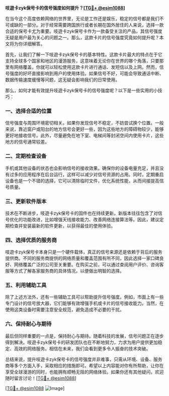 **吱遊卡zyk保号卡的信号强度如何提升？[[TG💪+ @esim1088](https://t.me/s/esim1088)]**

在当今这个高度依赖网络的世界里，无论是工作还是娱乐，稳定的信号都是我们不可或缺的一部分。对于经常需要跨国旅行或者长期在国外居住的人来说，选择一款合适的保号卡尤为重要。吱遊卡zyk保号卡作为一款备受关注的产品，其信号强度无疑是用户最为关心的问题之一。那么，这款卡片的信号强度究竟如何提升呢？本文将为你详细解答。

首先，让我们了解一下吱遊卡zyk保号卡的基本特性。这款卡片最大的特点在于它支持全球多个国家和地区的漫游服务，这意味着无论你在世界的哪个角落，只要那里有网络覆盖，你就可以轻松使用这款卡片进行通话、发短信以及上网。然而，信号强度的好坏直接影响到用户的使用体验。如果信号不好，可能会导致通话中断、数据传输速度缓慢等问题，这无疑会影响我们的日常使用。

那么，如何才能有效提升吱遊卡zyk保号卡的信号强度呢？以下是一些实用的小技巧：

### 一、选择合适的位置

信号强度与周围环境密切相关。如果你发现信号不稳定，不妨尝试换个位置。一般来说，靠近窗户或阳台的地方信号会更好一些，因为这些地方的障碍物较少，能够更好地接收信号。此外，尽量避免在地下室、电梯间等封闭空间内使用卡片，这些地方的信号通常较差。

### 二、定期检查设备

手机或其他设备的状态也会影响信号的接收效果。确保你的设备电量充足，并且没有过多的应用程序在后台运行，这样可以减少对信号资源的占用。同时，定期重启设备也是一个不错的选择，它可以清除临时文件，优化系统性能，从而间接提高信号质量。

### 三、更新软件版本

技术在不断进步，吱遊卡zyk保号卡的固件也在持续更新。新版本往往包含了对信号优化的功能改进，比如增强天线接收能力、改善网络连接算法等。因此，建议定期检查并安装最新的软件更新，以获得最佳的使用体验。

### 四、选择优质的服务商

吱遊卡zyk保号卡本身只是一个硬件载体，真正的信号来源还是依赖于背后的服务提供商。不同的服务商提供的网络质量和覆盖范围有所不同，因此选择一家口碑良好、网络覆盖广泛的公司至关重要。在购买之前，可以通过查阅用户评价、咨询客服等方式了解各家服务商的具体情况，以便做出明智的选择。

### 五、利用辅助工具

除了上述方法外，还有一些辅助工具可以帮助提升信号强度。例如，市面上有一些专门设计的信号放大器，它们能够有效增强手机或卡片的信号接收能力。当然，在使用这类设备时需要注意安全规范，避免造成不必要的干扰。

### 六、保持耐心与期待

最后但同样重要的一点是，保持耐心与期待。随着科技的发展，信号问题正在逐步得到解决。吱遊卡zyk保号卡的研发团队也在不断地努力，力求为用户提供更加稳定、高效的网络服务。相信在未来，我们会看到更多令人振奋的技术突破。

总结来说，提升吱遊卡zyk保号卡的信号强度并非难事，只需从环境、设备、服务商等多个方面入手，采取相应的措施即可。希望以上内容能对你有所帮助，让你在享受全球漫游的同时，也能拥有顺畅无阻的网络体验。如果你还有其他疑问，欢迎随时留言讨论！[[TG💪+ @esim1088](https://t.me/s/esim1088)]

[[TG💪+ @esim1088](https://t.me/s/esim1088) ![Image](https://i.postimg.cc/4NQfJmqS/Snipaste-2025-05-13-00-14-12.png)]